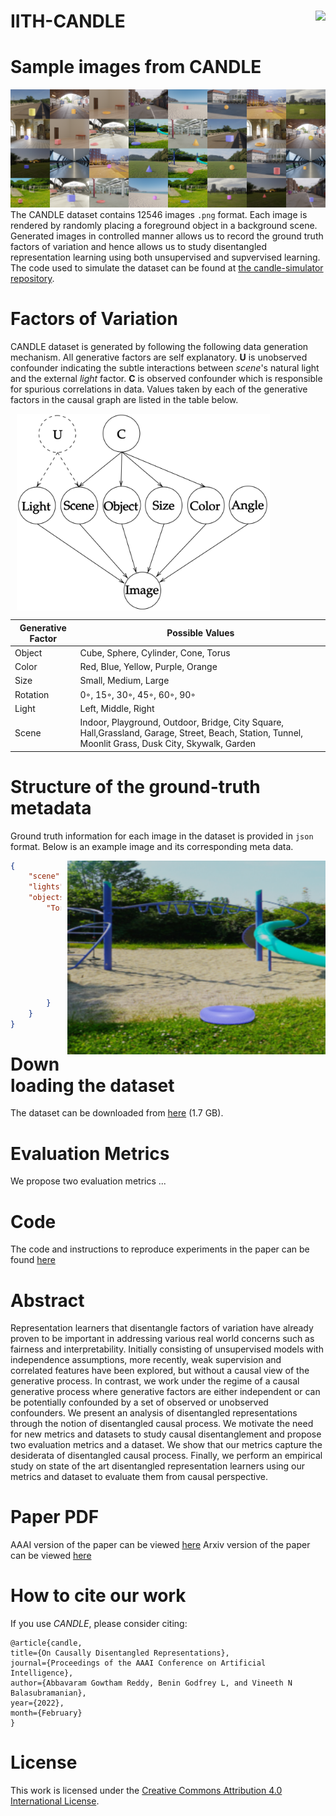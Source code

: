 # IITH-CANDLE <img align="right" src="https://img.shields.io/badge/License-CC%20BY--SA%204.0-lightgrey.svg">
# Sample images from CANDLE
![CANDLE grid](./sample_images/grid.png)
The CANDLE dataset contains 12546 images `.png` format. Each image is rendered by randomly placing a foreground object in a background scene. Generated images in controlled manner allows us to record the ground truth factors of variation and hence allows us to study disentangled representation learning using both unsupervised and supvervised learning. The code used to simulate the dataset can be found at [the candle-simulator repository](https://github.com/causal-disentanglement/candle-simulator).

# Factors of Variation
CANDLE dataset is generated by following the following data generation mechanism. All generative factors are self explanatory. **U** is unobserved confounder indicating the subtle interactions between *scene*'s natural light and the external *light* factor. **C** is observed confounder which is responsible for spurious correlations in data. Values taken by each of the generative factors in the causal graph are listed in the table below.

<img align="center" height=315px style="margin-left: 10px" src="./datagenerator.png">


| Generative Factor | Possible Values |
| --- | --- |
| Object | Cube, Sphere, Cylinder, Cone, Torus |
| Color | Red, Blue, Yellow, Purple, Orange |
| Size | Small, Medium, Large |
| Rotation | 0◦, 15◦, 30◦, 45◦, 60◦, 90◦ |
Light | Left, Middle, Right |
| Scene | Indoor, Playground, Outdoor, Bridge, City Square, Hall,Grassland, Garage, Street, Beach, Station, Tunnel, Moonlit Grass, Dusk City, Skywalk, Garden |

# Structure of the ground-truth metadata

 Ground truth information for each image in the dataset is provided in `json` format. Below is an example image and its corresponding meta data.

<img align="right" height=310px style="margin-left: 10px" src="./sample_images/3541.png">

```json
{
    "scene": "playground",
    "lights": "middle",
    "objects": {
        "Torus_0": {
            "object_type": "torus",
            "color": "blue",
            "size": 2.5,
            "rotation": 15,
            "bounds": [
                [150,36],
                [245,66]
            ]
        }
    }
}
```
# Downloading the dataset
The dataset can be downloaded from [here](https://drive.google.com/drive/folders/11w267LWI8tbWhf1SR8kd-l6fP9WbJwNL) (1.7 GB).
# Evaluation Metrics
We propose two evaluation metrics ...
# Code
The code and instructions to reproduce experiments in the paper can be found [here](https://github.com/causal-disentanglement/disentanglement_lib) 
# Abstract
Representation learners that disentangle factors of variation have already proven to be important in addressing various real world concerns such as fairness and interpretability. Initially consisting of unsupervised models with independence assumptions, more recently, weak supervision and correlated features have been explored, but without a causal view of the generative process. In contrast, we work under the regime of a causal generative process where generative factors are either independent or can be potentially confounded by a set of observed or unobserved confounders. We present an analysis of disentangled representations through the notion of disentangled causal process. We motivate the need for new metrics and datasets to study causal disentanglement and propose two evaluation metrics and a dataset. We show that our metrics capture the desiderata of disentangled causal process. Finally, we perform an empirical study on state of the art disentangled representation learners using our metrics and dataset to evaluate them from causal perspective.
# Paper PDF
AAAI version of the paper can be viewed [here](https://arxiv.org/)
Arxiv version of the paper can be viewed [here](https://arxiv.org/) 

# How to cite our work
If you use *CANDLE*, please consider citing:
```
@article{candle, 
title={On Causally Disentangled Representations},  
journal={Proceedings of the AAAI Conference on Artificial Intelligence}, 
author={Abbavaram Gowtham Reddy, Benin Godfrey L, and Vineeth N Balasubramanian}, 
year={2022},
month={February}
}
```
# License
This work is licensed under the [Creative Commons Attribution 4.0 International License](https://creativecommons.org/licenses/by/4.0/).
